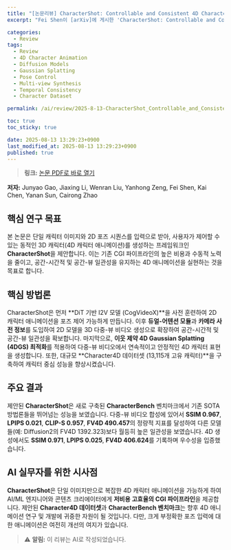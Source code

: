 ```yaml
---
title: "[논문리뷰] CharacterShot: Controllable and Consistent 4D Character Animation"
excerpt: "Fei Shen이 [arXiv]에 게시한 'CharacterShot: Controllable and Consistent 4D Character Animation' 논문에 대한 자세한 리뷰입니다."

categories:
  - Review
tags:
  - Review
  - 4D Character Animation
  - Diffusion Models
  - Gaussian Splatting
  - Pose Control
  - Multi-view Synthesis
  - Temporal Consistency
  - Character Dataset

permalink: /ai/review/2025-8-13-CharacterShot_Controllable_and_Consistent_4D_Character_Animation/

toc: true
toc_sticky: true

date: 2025-08-13 13:29:23+0900
last_modified_at: 2025-08-13 13:29:23+0900
published: true
---
```

> **링크:** [논문 PDF로 바로 열기](https://arxiv.org/abs/2508.07409)

**저자:** Junyao Gao, Jiaxing Li, Wenran Liu, Yanhong Zeng, Fei Shen, Kai Chen, Yanan Sun, Cairong Zhao



## 핵심 연구 목표
본 논문은 단일 캐릭터 이미지와 2D 포즈 시퀀스를 입력으로 받아, 사용자가 제어할 수 있는 동적인 3D 캐릭터(4D 캐릭터 애니메이션)를 생성하는 프레임워크인 **CharacterShot**을 제안합니다. 이는 기존 CGI 파이프라인의 높은 비용과 수동적 노력을 줄이고, 공간-시간적 및 공간-뷰 일관성을 유지하는 4D 애니메이션을 실현하는 것을 목표로 합니다.

## 핵심 방법론
CharacterShot은 먼저 **DiT 기반 I2V 모델 (CogVideoX)**을 사전 훈련하여 2D 캐릭터 애니메이션을 포즈 제어 가능하게 만듭니다. 이후 **듀얼-어텐션 모듈**과 **카메라 사전 정보**를 도입하여 2D 모델을 3D 다중-뷰 비디오 생성으로 확장하여 공간-시간적 및 공간-뷰 일관성을 확보합니다. 마지막으로, **이웃 제약 4D Gaussian Splatting (4DGS) 최적화**를 적용하여 다중-뷰 비디오에서 연속적이고 안정적인 4D 캐릭터 표현을 생성합니다. 또한, 대규모 **Character4D 데이터셋 (13,115개 고유 캐릭터)**을 구축하여 캐릭터 중심 성능을 향상시켰습니다.

## 주요 결과
제안된 **CharacterShot**은 새로 구축된 **CharacterBench** 벤치마크에서 기존 SOTA 방법론들을 뛰어넘는 성능을 보였습니다. 다중-뷰 비디오 합성에 있어서 **SSIM 0.967**, **LPIPS 0.021**, **CLIP-S 0.957**, **FV4D 490.457**의 정량적 지표를 달성하여 다른 모델들(예: Diffusion2의 FV4D 1392.323)보다 월등히 높은 일관성을 보였습니다. 4D 생성에서도 **SSIM 0.971**, **LPIPS 0.025**, **FV4D 406.624**를 기록하며 우수성을 입증했습니다.

## AI 실무자를 위한 시사점
**CharacterShot**은 단일 이미지만으로 복잡한 4D 캐릭터 애니메이션을 가능하게 하여 AI/ML 엔지니어와 콘텐츠 크리에이터에게 **저비용 고효율의 CGI 파이프라인**을 제공합니다. 제안된 **Character4D 데이터셋**과 **CharacterBench 벤치마크**는 향후 4D 애니메이션 연구 및 개발에 귀중한 자원이 될 것입니다. 다만, 크게 부정확한 포즈 입력에 대한 애니메이션은 여전히 개선의 여지가 있습니다.

> ⚠️ **알림:** 이 리뷰는 AI로 작성되었습니다.